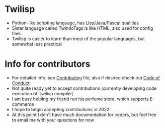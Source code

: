 # Twilisp
* Python-like scripting language, has Lisp/Java/Pascal qualities
* Sister language called TwindoTags is like HTML, also used for config files
* Twilisp is easier to learn than most of the popular languages, but somewhat less practical
# Info for contributors
* For detailed info, see [Contributing](CONTRIBUTING.md) file, also if desired check out [Code of Conduct](CODE_OF_CONDUCT.md)
* Not quite ready yet to accept contributions (currently developing code execution of Twilisp compiler)
* I am busy helping my friend run his perfume store, which supports E-commerce
* I hope to begin accepting contributions in 2022
* At this point I don't have much documentation for coders, but feel free to email me with your questions for now
